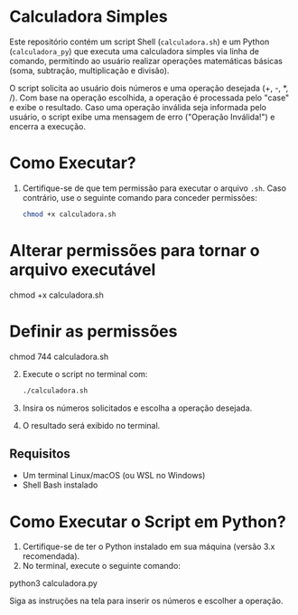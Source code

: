 # Calculadora Simples
Este repositório contém um script Shell (`calculadora.sh`) e um Python (`calculadora_py`) que executa uma calculadora simples via linha de comando, permitindo ao usuário realizar operações matemáticas básicas (soma, subtração, multiplicação e divisão).

O script solicita ao usuário dois números e uma operação desejada (+, -, *, /). Com base na operação escolhida, a operação é processada pelo "case" e exibe o resultado. Caso uma operação inválida seja informada pelo usuário, o script exibe uma mensagem de erro ("Operação Inválida!") e encerra a execução.

# Como Executar?

1. Certifique-se de que tem permissão para executar o arquivo `.sh`. Caso contrário, use o seguinte comando para conceder permissões:
   ```bash
   chmod +x calculadora.sh
   ```
# Alterar permissões para tornar o arquivo executável
chmod +x calculadora.sh

# Definir as permissões
chmod 744 calculadora.sh

2. Execute o script no terminal com:
   ```bash
   ./calculadora.sh
   ```

3. Insira os números solicitados e escolha a operação desejada.

4. O resultado será exibido no terminal.

## Requisitos

- Um terminal Linux/macOS (ou WSL no Windows)
- Shell Bash instalado

# Como Executar o Script em Python?
1. Certifique-se de ter o Python instalado em sua máquina (versão 3.x recomendada).
2. No terminal, execute o seguinte comando:

python3 calculadora.py

Siga as instruções na tela para inserir os números e escolher a operação.


